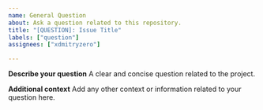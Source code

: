 ```yaml
---
name: General Question
about: Ask a question related to this repository.
title: "[QUESTION]: Issue Title"
labels: ["question"]
assignees: ["xdmitryzero"]

---
```


**Describe your question**
A clear and concise question related to the project.

**Additional context**
Add any other context or information related to your question here.
